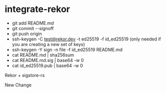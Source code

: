 # integrate-rekor

- git add README.md
- git commit --signoff
- git push origin
- ssh-keygen -C test@rekor.dev -t ed25519 -f id_ed25519 (only needed if you are creating a new set of keys)
- ssh-keygen -Y sign -n file -f id_ed25519 README.md
- cat README.md | sha256sum
- cat README.md.sig | base64 -w 0
- cat id_ed25519.pub | base64 -w 0

Rekor + sigstore-rs

New Change
